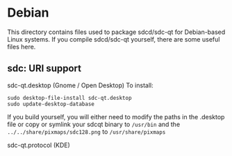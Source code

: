 
Debian
====================
This directory contains files used to package sdcd/sdc-qt
for Debian-based Linux systems. If you compile sdcd/sdc-qt yourself, there are some useful files here.

## sdc: URI support ##


sdc-qt.desktop  (Gnome / Open Desktop)
To install:

	sudo desktop-file-install sdc-qt.desktop
	sudo update-desktop-database

If you build yourself, you will either need to modify the paths in
the .desktop file or copy or symlink your sdcqt binary to `/usr/bin`
and the `../../share/pixmaps/sdc128.png` to `/usr/share/pixmaps`

sdc-qt.protocol (KDE)

